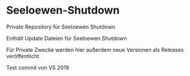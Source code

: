 # Seeloewen-Shutdown
Private Repository für Seeloewen Shutdown

Enthält Update Dateien für Seeloewen Shutdown

Für Private Zwecke werden hier außerdem neue Versionen als Releases veröffentlicht

Test commit von VS 2019